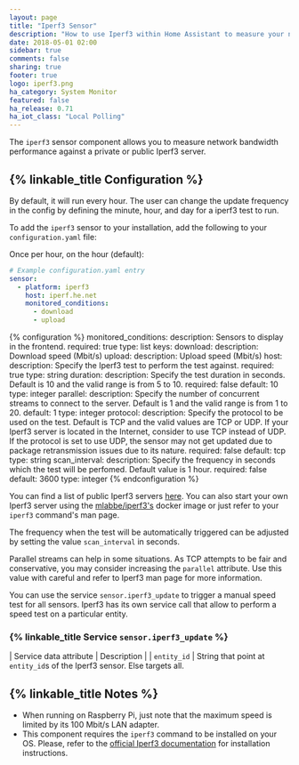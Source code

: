 ```yaml
---
layout: page
title: "Iperf3 Sensor"
description: "How to use Iperf3 within Home Assistant to measure your network bandwidth."
date: 2018-05-01 02:00
sidebar: true
comments: false
sharing: true
footer: true
logo: iperf3.png
ha_category: System Monitor
featured: false
ha_release: 0.71
ha_iot_class: "Local Polling"
---
```


The `iperf3` sensor component allows you to measure network bandwidth performance against a private or public Iperf3 server.

## {% linkable_title Configuration %}

By default, it will run every hour.  The user can change the update frequency in the config by defining the minute, hour, and day for a iperf3 test to run.

To add the `iperf3` sensor to your installation, add the following to your `configuration.yaml` file:

Once per hour, on the hour (default):

```yaml
# Example configuration.yaml entry
sensor:
  - platform: iperf3
    host: iperf.he.net
    monitored_conditions:
      - download
      - upload
```

{% configuration %}
  monitored_conditions:
    description: Sensors to display in the frontend.
    required: true
    type: list
    keys:
      download:
        description: Download speed (Mbit/s)
      upload:
        description: Upload speed (Mbit/s)
  host:
    description: Specify the Iperf3 test to perform the test against.
    required: true
    type: string
  duration:
    description: Specify the test duration in seconds. Default is 10 and the valid range is from 5 to 10.
    required: false
    default: 10
    type: integer
  parallel:
    description: Specify the number of concurrent streams to connect to the server. Default is 1 and the valid range is from 1 to 20.
    default: 1
    type: integer
  protocol:
    description: Specify the protocol to be used on the test. Default is TCP and the valid values are TCP or UDP. If your Iperf3 server is located in the Internet, consider to use TCP instead of UDP. If the protocol is set to use UDP, the sensor may not get updated due to package retransmission issues due to its nature.
    required: false
    default: tcp
    type: string
  scan_interval:
    description: Specify the frequency in seconds which the test will be perfomed. Default value is 1 hour.
    required: false
    default: 3600
    type: integer
{% endconfiguration %}

You can find a list of public Iperf3 servers [here](https://iperf.fr/iperf-servers.php). You can also start your own Iperf3 server using the [mlabbe/iperf3's](https://hub.docker.com/r/mlabbe/iperf3/) docker image or just refer to your `iperf3` command's man page.

The frequency when the test will be automatically triggered can be adjusted by setting the value `scan_interval` in seconds.

Parallel streams can help in some situations. As TCP attempts to be fair and conservative, you may consider increasing the `parallel` attribute. Use this value with careful and refer to Iperf3 man page for more information.

You can use the service `sensor.iperf3_update` to trigger a manual speed test for all sensors. Iperf3 has its own service call that allow to perform a speed test on a particular entity.

### {% linkable_title Service `sensor.iperf3_update` %}

| Service data attribute | Description |
| `entity_id` | String that point at `entity_id`s of the Iperf3 sensor. Else targets all.


## {% linkable_title Notes %}

- When running on Raspberry Pi, just note that the maximum speed is limited by its 100 Mbit/s LAN adapter.
- This component requires the `iperf3` command to be installed on your OS. Please, refer to the [official Iperf3 documentation](http://software.es.net/iperf/obtaining.html) for installation instructions.
